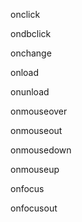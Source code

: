 onclick

ondbclick

onchange

onload

onunload

onmouseover

onmouseout

onmousedown

onmouseup

onfocus

onfocusout

